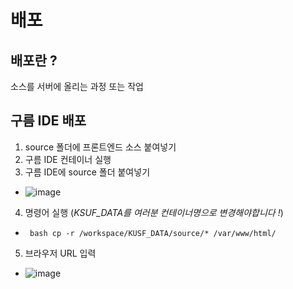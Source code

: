 # 배포
## 배포란 ?
소스를 서버에 올리는 과정 또는 작업

## 구름 IDE 배포
1. source 폴더에 프론트엔드 소스 붙여넣기
2. 구름 IDE 컨테이너 실행
3. 구름 IDE에 source 폴더 붙여넣기
  - ![image](https://github.com/kyohoonsim/kusf-data-2023-1/assets/34634956/cfd057f9-d713-4c96-9b82-959c116deb63)
4. 명령어 실행 (*KSUF_DATA를 여러분 컨테이너명으로 변경해야합니다 !*)
  - ``` bash cp -r /workspace/KUSF_DATA/source/* /var/www/html/```
5. 브라우저 URL 입력
  - ![image](https://github.com/kyohoonsim/kusf-data-2023-1/assets/34634956/03c834a0-6d1c-4f70-9903-060e755734b6)
